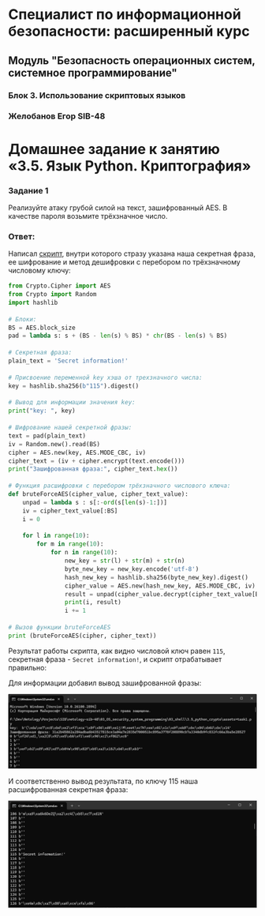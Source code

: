 # Специалист по информационной безопасности: расширенный курс
## Модуль "Безопасность операционных систем, системное программирование"
### Блок 3. Использование скриптовых языков
### Желобанов Егор SIB-48

# Домашнее задание к занятию «3.5. Язык Python. Криптография»

### Задание 1

Реализуйте атаку грубой силой на текст, зашифрованный AES. В качестве пароля возьмите трёхзначное число.

### Ответ:

Написал [скрипт](assets/task1.py), внутри которого стразу указана наша секретная фраза, ее шифрование и метод дешифровки с перебором
по трёхзначному числовому ключу:  

```python
from Crypto.Cipher import AES
from Crypto import Random
import hashlib

# Блоки:
BS = AES.block_size
pad = lambda s: s + (BS - len(s) % BS) * chr(BS - len(s) % BS)

# Секретная фраза:
plain_text = 'Secret information!'

# Присвоение переменной key хэша от трехзначного числа:
key = hashlib.sha256(b"115").digest()

# Вывод для информации значения key:
print("key: ", key)

# Шифрование нашей секретной фразы:
text = pad(plain_text)
iv = Random.new().read(BS)
cipher = AES.new(key, AES.MODE_CBC, iv)
cipher_text = (iv + cipher.encrypt(text.encode()))
print("Зашифрованная фраза:", cipher_text.hex())

# Функция расшифровки с перебором трёхзначного числового ключа:
def bruteForceAES(cipher_value, cipher_text_value):
    unpad = lambda s : s[:-ord(s[len(s)-1:])]
    iv = cipher_text_value[:BS]
    i = 0

    for l in range(10):
        for m in range(10):
            for n in range(10):
                new_key = str(l) + str(m) + str(n)
                byte_new_key = new_key.encode('utf-8')
                hash_new_key = hashlib.sha256(byte_new_key).digest()
                cipher_value = AES.new(hash_new_key, AES.MODE_CBC, iv)
                result = unpad(cipher_value.decrypt(cipher_text_value[BS:]))
                print(i, result)
                i += 1

# Вызов функции bruteForceAES
print (bruteForceAES(cipher, cipher_text))
```

Результат работы скрипта, как видно числовой ключ равен `115`, секретная фраза - `Secret information!`, и скрипт отрабатывает правильно:

Для информации добавил вывод зашифрованной фразы:

![](assets/output_crypt_phrase.jpg)

И соответственно вывод результата, по ключу 115 наша расшифрованная секретная фраза:

![](assets/result_brutforce.jpg)
